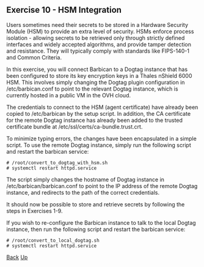 ## Exercise 10 - HSM Integration
Users sometimes need their secrets to be stored in a Hardware Security Module (HSM) to provide an extra level of security.  HSMs enforce process isolation - allowing secrets to be retrieved only through strictly defined interfaces and widely accepted algorithms, and provide tamper detection and resistance.  They will typically comply with standards like FIPS-140-1 and Common Criteria.

In this exercise, you will connect Barbican to a Dogtag instance that has been configured to store its key encryption keys in a Thales nShield 6000 HSM.  This involves simply changing the Dogtag plugin configuration in /etc/barbican.conf to point to the relevant Dogtag instance, which is currently hosted in a public VM in the OVH cloud.

The credentials to connect to the HSM (agent certificate) have already been copied to /etc/barbican by the setup script.  In addition, the CA certificate for the remote Dogtag instance has already been added to the trusted certificate bundle at /etc/ssl/certs/ca-bundle.trust.crt.

To minimize typing errors, the changes have been encapsulated in a simple script.  To use the remote Dogtag instance, simply run the following script and restart the barbican service:

    # /root/convert_to_dogtag_with_hsm.sh
    # systemctl restart httpd.service

The script simply changes the hostname of Dogtag instance in /etc/barbican/barbican.conf to point to the IP address of the remote Dogtag instance, and redirects to the path of the correct credentials.

It should now be possible to store and retrieve secrets by following the steps in Exercises 1-9.

If you wish to re-configure the Barbican instance to talk to the local Dogtag instance, then run the following script and restart the barbican service:

    # /root/convert_to_local_dogtag.sh
    # systemctl restart httpd.service


[Back](Exercise_09_Flask_Application.md) [Up](../README.md)
